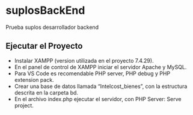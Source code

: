 # suplosBackEnd
Prueba suplos desarrollador backend

## Ejecutar el Proyecto

 - Instalar XAMPP (version utilizada en el proyecto 7.4.29).
 - En el panel de control de XAMPP iniciar el servidor Apache y MySQL.
 - Para VS Code es recomendable PHP server, PHP debug y PHP extension pack.
 - Crear una base de datos llamada “Intelcost_bienes”, con la estructura descrita en la carpeta bd.
 - En el archivo index.php ejecutar el servidor, con PHP Server: Serve project.
